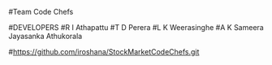 #Team Code Chefs

#DEVELOPERS
#R I Athapattu 
#T D Perera
#L K Weerasinghe
#A K Sameera Jayasanka Athukorala



#https://github.com/iroshana/StockMarketCodeChefs.git
